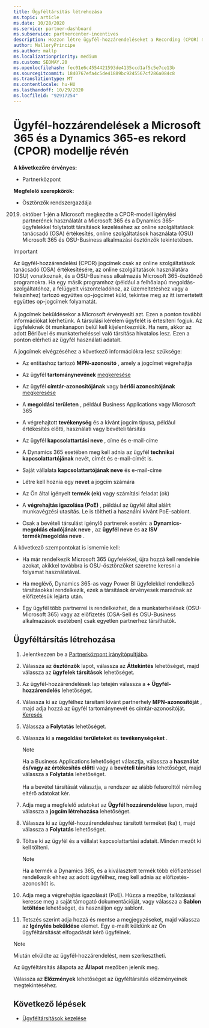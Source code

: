 ```yaml
---
title: Ügyféltársítás létrehozása
ms.topic: article
ms.date: 10/28/2020
ms.service: partner-dashboard
ms.subservice: partnercenter-incentives
description: Hozzon létre ügyfél-hozzárendeléseket a Recording (CPOR) modell igénylési partnerével. Segíti az értékesítések, a használat és a Microsoft 365 & Dynamics 365-ügyfelek által nyújtott ösztönzők kezelését.
author: MalloryPrincipe
ms.author: mallp
ms.localizationpriority: medium
ms.custom: SEOMAY.20
ms.openlocfilehash: fec01e6c4554421593de4135ccd1af5c5e7ce13b
ms.sourcegitcommit: 1840767efa4c5de41889bc9245567cf286a084c8
ms.translationtype: MT
ms.contentlocale: hu-HU
ms.lasthandoff: 10/29/2020
ms.locfileid: "92917254"
---
```

# <a name="customer-associations-via-the-claimed-partner-of-record-cpor-model-for-microsoft-365-and-dynamics-365"></a>Ügyfél-hozzárendelések a Microsoft 365 és a Dynamics 365-es rekord (CPOR) modellje révén

**A következőre érvényes:**

- Partnerközpont

**Megfelelő szerepkörök:**

- Ösztönzők rendszergazdája

2019. október 1-jén a Microsoft megkezdte a CPOR-modell igénylési partnerének használatát a Microsoft 365 és a Dynamics 365-ügyfelekkel folytatott társítások kezeléséhez az online szolgáltatások tanácsadó (OSA) értékesítés, online szolgáltatások használata (OSU) Microsoft 365 és OSU-Business alkalmazási ösztönzők tekintetében.

>[!Important]
> Az ügyfél-hozzárendelési (CPOR) jogcímek csak az online szolgáltatások tanácsadó (OSA) értékesítésére, az online szolgáltatások használatára (OSU) vonatkoznak, és a OSU-Business alkalmazás Microsoft 365-ösztönző programokra. Ha egy másik programhoz (például a felhőalapú megoldás-szolgáltatóhoz, a felügyelt viszonteladóhoz, az üzemeltetéshez vagy a felszínhez) tartozó együttes op-jogcímet küld, tekintse meg az itt ismertetett együttes op-jogcímek folyamatát. <br><br>A jogcímek beküldésekor a Microsoft érvényesíti azt. Ezen a ponton további információkat kérhetünk. A társulási kérelem ügyfelét is értesíteni fogjuk. Az ügyfeleknek öt munkanapon belül kell kijelentkezniük. Ha nem, akkor az adott Bérlővel és munkaterheléssel való társítása hivatalos lesz. Ezen a ponton elérheti az ügyfél használati adatait. 

A jogcímek elvégzéséhez a következő információkra lesz szüksége:

- Az entitáshoz tartozó **MPN-azonosító** , amely a jogcímet végrehajtja

- Az ügyfél **tartománynevének** [megkeresése](find-ids-and-domain-names.md)

- Az ügyfél **címtár-azonosítójának** vagy **bérlői azonosítójának** [megkeresése](find-ids-and-domain-names.md)

- A **megoldási területen** , például Business Applications vagy Microsoft 365

- A végrehajtott **tevékenység** és a kívánt jogcím típusa, például értékesítés előtti, használati vagy bevételi társítás

- Az ügyfél **kapcsolattartási neve** , címe és e-mail-címe

- A Dynamics 365 esetében meg kell adnia az ügyfél **technikai kapcsolattartójának** nevét, címét és e-mail-címét is.

- Saját vállalata **kapcsolattartójának neve** és e-mail-címe

- Létre kell hoznia egy **nevet** a jogcím számára

- Az Ön által igényelt **termék (ek)** vagy számítási feladat (ok)

- A **végrehajtás igazolása (PoE)** , például az ügyfél által aláírt munkavégzési utasítás. Le is töltheti a használni kívánt PoE-sablont.

- Csak a bevételi társulást igénylő partnerek esetén: a **Dynamics-megoldás eladójának neve** , az **ügyfél neve** és **az ISV termék/megoldás neve** . 

A következő szempontokat is ismernie kell:

- Ha már rendelkezik Microsoft 365 ügyfelekkel, újra hozzá kell rendelnie azokat, akikkel továbbra is OSU-ösztönzőket szeretne keresni a folyamat használatával.

- Ha meglévő, Dynamics 365-as vagy Power BI ügyfelekkel rendelkező társításokkal rendelkezik, ezek a társítások érvényesek maradnak az előfizetésük lejárta után.

- Egy ügyfél több partnerrel is rendelkezhet, de a munkaterhelések (OSU-Microsoft 365) vagy az előfizetés (OSA-Sell és OSU-Business alkalmazások esetében) csak egyetlen partnerhez társíthatók.

## <a name="create-a-customer-association"></a>Ügyféltársítás létrehozása

1. Jelentkezzen be a [Partnerközpont irányítópultjába](https://partner.microsoft.com/dashboard/).

2. Válassza az **ösztönzők** lapot, válassza az **Áttekintés** lehetőséget, majd válassza az **ügyfelek társítások** lehetőséget.

3. Az ügyfél-hozzárendelések lap tetején válassza a **+ Ügyfél-hozzárendelés** lehetőséget.

4. Válassza ki az ügyfélhez társítani kívánt partnerhely **MPN-azonosítóját** , majd adja hozzá az ügyfél tartománynevét és címtár-azonosítóját. [Keresés](find-ids-and-domain-names.md)

5. Válassza a **Folytatás** lehetőséget.

6. Válassza ki a **megoldási területeket** és **tevékenységeket** . 

   >[!Note]
   >
   >Ha a Business Applications lehetőséget választja, válassza a **használat és/vagy az értékesítés előtti** vagy a **bevételi társítás** lehetőséget, majd válassza a **Folytatás** lehetőséget. 
   <br><br>Ha a bevétel társítását választja, a rendszer az alább felsorolttól némileg eltérő adatokat kér.

7. Adja meg a megfelelő adatokat az **Ügyfél hozzárendelése** lapon, majd válassza a **jogcím létrehozása** lehetőséget.

8. Válassza ki az ügyfél-hozzárendeléshez társított terméket (ka) t, majd válassza a **Folytatás** lehetőséget.

9. Töltse ki az ügyfél és a vállalat kapcsolattartási adatait. Minden mezőt ki kell tölteni. 

   >[!NOTE]
   >Ha a termék a Dynamics 365, és a kiválasztott termék több előfizetéssel rendelkezik ehhez az adott ügyfélhez, meg kell adnia az előfizetés-azonosítót is.

10. Adja meg a végrehajtás igazolását (PoE). Húzza a mezőbe, tallózással keresse meg a saját támogató dokumentációját, vagy válassza a **Sablon letöltése** lehetőséget, és használjon egy sablont. 

11. Tetszés szerint adja hozzá és mentse a megjegyzéseket, majd válassza az **Igénylés beküldése** elemet. Egy e-mailt küldünk az Ön ügyféltársítását elfogadását kérő ügyfélnek.

   >[!NOTE]
   >Miután elküldte az ügyfél-hozzárendelést, nem szerkesztheti.

Az ügyféltársítás állapota az **Állapot** mezőben jelenik meg.

Válassza az **Előzmények** lehetőséget az ügyféltársítás előzményeinek megtekintéséhez.

## <a name="next-steps"></a>Következő lépések

- [Ügyféltársítások kezelése](incentives-manage-customer-associations.md)